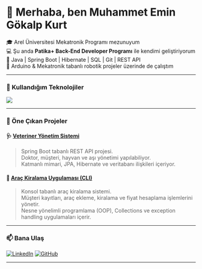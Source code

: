 # 👋 Merhaba, ben Muhammet Emin Gökalp Kurt

🎓 Arel Üniversitesi Mekatronik Programı mezunuyum  
💻 Şu anda **Patika+ Back-End Developer Programı** ile kendimi geliştiriyorum  
🚀 Java | Spring Boot | Hibernate | SQL | Git | REST API  
🤖 Arduino & Mekatronik tabanlı robotik projeler üzerinde de çalıştım  

---

### 🧰 Kullandığım Teknolojiler
<p align="left">
  <img src="https://skillicons.dev/icons?i=java,spring,hibernate,postgresql,mysql,git,github,postman,idea,arduino" />
</p>

---

### 🌟 Öne Çıkan Projeler

#### 🩺 [Veteriner Yönetim Sistemi](https://github.com/Gkalpkurt/vet-system)
> Spring Boot tabanlı REST API projesi.  
> Doktor, müşteri, hayvan ve aşı yönetimi yapılabiliyor.  
> Katmanlı mimari, JPA, Hibernate ve veritabanı ilişkileri içeriyor.

#### 🚗 [Araç Kiralama Uygulaması (CLI)](https://github.com/Gkalpkurt/Car-Rental-CLI)
> Konsol tabanlı araç kiralama sistemi.  
> Müşteri kayıtları, araç ekleme, kiralama ve fiyat hesaplama işlemlerini yönetir.  
> Nesne yönelimli programlama (OOP), Collections ve exception handling uygulamaları içerir.

---

### 📫 Bana Ulaş
[![LinkedIn](https://img.shields.io/badge/LinkedIn-blue?logo=linkedin&logoColor=white)](https://www.linkedin.com/in/gkalpkurt)
[![GitHub](https://img.shields.io/badge/GitHub-black?logo=github&logoColor=white)](https://github.com/Gkalpkurt)

---

